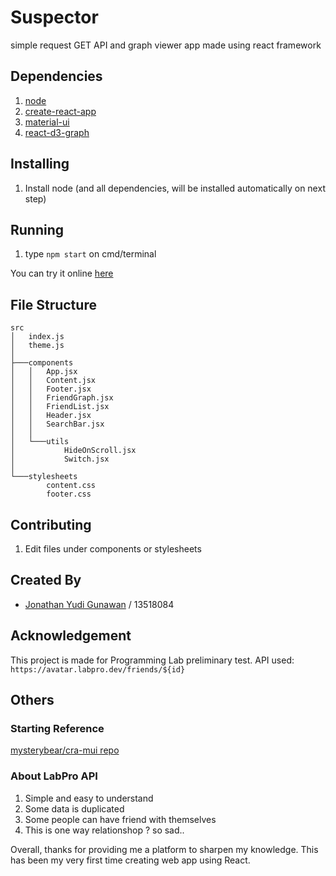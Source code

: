 # Suspector
simple request GET API and graph viewer app made using react framework

## Dependencies
1. [node](https://nodejs.org/)
1. [create-react-app](https://github.com/facebook/create-react-app)
1. [material-ui](https://material-ui.com/)
1. [react-d3-graph](https://github.com/danielcaldas/react-d3-graph)

## Installing
1. Install node (and all dependencies, will be installed automatically on next step)

## Running
1. type `npm start` on cmd/terminal

You can try it online [here](https://suspector.herokuapp.com/)

## File Structure
```
src
│   index.js
│   theme.js
│
├───components
│   │   App.jsx
│   │   Content.jsx
│   │   Footer.jsx
│   │   FriendGraph.jsx
│   │   FriendList.jsx
│   │   Header.jsx
│   │   SearchBar.jsx
│   │
│   └───utils
│           HideOnScroll.jsx
│           Switch.jsx
│
└───stylesheets
        content.css
        footer.css
```

## Contributing
1. Edit files under components or stylesheets

## Created By
- [Jonathan Yudi Gunawan](https://github.com/JonathanGun) / 13518084

## Acknowledgement
This project is made for Programming Lab preliminary test. API used: `https://avatar.labpro.dev/friends/${id}`

## Others

### Starting Reference
[mysterybear/cra-mui repo](https://github.com/mysterybear/cra-mui)

### About LabPro API
1. Simple and easy to understand
1. Some data is duplicated
1. Some people can have friend with themselves
1. This is one way relationshop ? so sad..

Overall, thanks for providing me a platform to sharpen my knowledge. This has been my very first time creating web app using React.